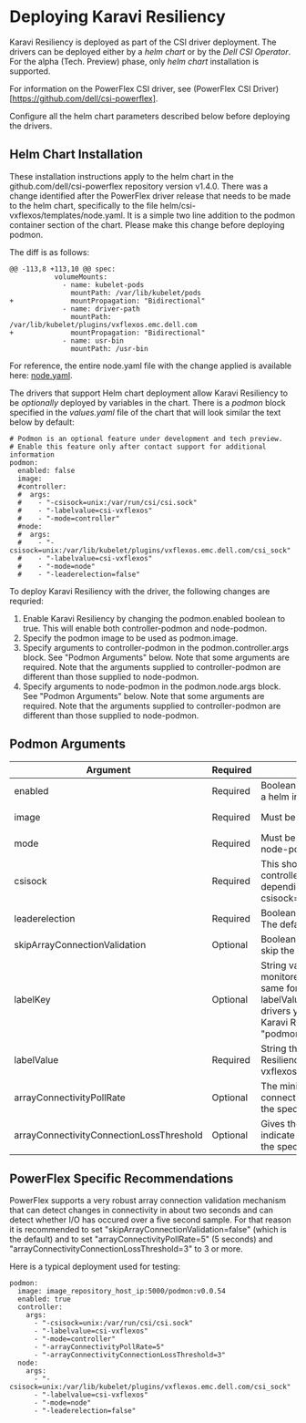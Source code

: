 <!--
Copyright (c) 2021 Dell Inc., or its subsidiaries. All Rights Reserved.

Licensed under the Apache License, Version 2.0 (the "License");
you may not use this file except in compliance with the License.
You may obtain a copy of the License at

    http://www.apache.org/licenses/LICENSE-2.0
-->

# Deploying Karavi Resiliency

Karavi Resiliency is deployed as part of the CSI driver deployment. The drivers can be deployed either by a _helm chart_ or by the _Dell CSI Operator_. For the alpha (Tech. Preview) phase, only _helm chart_ installation is supported.

For information on the PowerFlex CSI driver, see (PowerFlex CSI Driver)[https://github.com/dell/csi-powerflex].

Configure all the helm chart parameters described below before deploying the drivers.

## Helm Chart Installation

These installation instructions apply to the helm chart in the github.com/dell/csi-powerflex repository version v1.4.0. There was a change
identified after the PowerFlex driver release that needs to be made to the helm chart, specifically to the file helm/csi-vxflexos/templates/node.yaml. It is a simple two line addition to the podmon container section of the chart. Please make this change before deploying podmon.

The diff is as follows:

```
@@ -113,8 +113,10 @@ spec:
           volumeMounts:
             - name: kubelet-pods
               mountPath: /var/lib/kubelet/pods
+              mountPropagation: "Bidirectional"
             - name: driver-path
               mountPath: /var/lib/kubelet/plugins/vxflexos.emc.dell.com
+              mountPropagation: "Bidirectional"
             - name: usr-bin
               mountPath: /usr-bin
```


For reference, the entire node.yaml file with the change applied is available here: [node.yaml](node.yaml).

The drivers that support Helm chart deployment allow Karavi Resiliency to be _optionally_ deployed by variables in the chart. There is a _podmon_ block specified in the _values.yaml_ file of the chart that will look similar the text below by default:

```
# Podmon is an optional feature under development and tech preview.
# Enable this feature only after contact support for additional information
podmon:
  enabled: false
  image: 
  #controller:
  #  args:
  #    - "-csisock=unix:/var/run/csi/csi.sock"
  #    - "-labelvalue=csi-vxflexos"
  #    - "-mode=controller"
  #node:
  #  args:
  #    - "-csisock=unix:/var/lib/kubelet/plugins/vxflexos.emc.dell.com/csi_sock"
  #    - "-labelvalue=csi-vxflexos"
  #    - "-mode=node"
  #    - "-leaderelection=false"
```

To deploy Karavi Resiliency with the driver, the following changes are requried:
1. Enable Karavi Resiliency by changing the podmon.enabled boolean to true. This will enable both controller-podmon and node-podmon.
2. Specify the podmon image to be used as podmon.image.
3. Specify arguments to controller-podmon in the podmon.controller.args block. See "Podmon Arguments" below. Note that some arguments are required. Note that the arguments supplied to controller-podmon are different than those supplied to node-podmon.
4. Specify arguments to node-podmon in the podmon.node.args block. See "Podmon Arguments" below. Note that some arguments are required. Note that the arguments supplied to controller-podmon are different than those supplied to node-podmon.

## Podmon Arguments
  
|Argument | Required | Description | Applicability |
|---------|----------|-------------|---------------|
| enabled | Required | Boolean "true" enables Karavi Resiliency deployment with the driver in a helm installation. | top level |
| image   | Required | Must be set to a repository where the podmon image can be pulled. | controller & node |
|mode     | Required | Must be set to "controller" for controller-podmon and "node" for node-podmon. | controller & node |
|csisock  | Required | This should be left as set in the helm template for the driver. For controller: "-csisock=unix:/var/run/csi/csi.sock". For node it will vary depending on the driver's identity, e.g. "-csisock=unix:/var/lib/kubelet/plugins/vxflexos.emc.dell.com/csi_sock" | controller & node |
| leaderelection | Required | Boolean value that should be set true for controller and false for node. The default value is true. | controller & node |
| skipArrayConnectionValidation | Optional | Boolean value that if set to true will cause controllerPodCleanup to skip the validation that no I/O is ongong before cleaning up the pod. | controller |
| labelKey | Optional | String value that sets the label key used to denote pods to be monitored by Karavi Resiliency. It will make life easier if this key is the same for all driver types, and drivers are differentiated by different labelValues (see below). If the label keys are the same across all drivers you can do "kubectl get pods -A -l labelKey" to find all the Karavi Resiliency protected pods. labelKey defaults to "podmon.dellemc.com/driver". | controller & node |
| labelValue | Required | String that sets the value that denotes pods to be monitored by Karavi Resiliency. This must be specific for each driver. Defaults to "csi-vxflexos" | controller & node |
| arrayConnectivityPollRate | Optional | The minimum polling rate in seconds to determine if array has connectivity to a node. Should not be set to less than 5 seconds. See the specific section for each array type for additional guidance. | controller |
| arrayConnectivityConnectionLossThreshold | Optional | Gives the number of failed connection polls that will be deemed to indicate array connectivity loss. Should not be set to less than 3. See the specific section for each array type for additional guidance. | controller |

## PowerFlex Specific Recommendations

PowerFlex supports a very robust array connection validation mechanism that can detect changes in connectivity in about two seconds and can detect whether I/O has occured over a five second sample. For that reason it is recommended to set "skipArrayConnectionValidation=false" (which is the default) and to set "arrayConnectivityPollRate=5" (5 seconds) and "arrayConnectivityConnectionLossThreshold=3" to 3 or more.

Here is a typical deployment used for testing:

```
podmon:
  image: image_repository_host_ip:5000/podmon:v0.0.54
  enabled: true
  controller:
    args:
      - "-csisock=unix:/var/run/csi/csi.sock"
      - "-labelvalue=csi-vxflexos"
      - "-mode=controller"
      - "-arrayConnectivityPollRate=5"
      - "-arrayConnectivityConnectionLossThreshold=3"
  node:
    args:
      - "-csisock=unix:/var/lib/kubelet/plugins/vxflexos.emc.dell.com/csi_sock"
      - "-labelvalue=csi-vxflexos"
      - "-mode=node"
      - "-leaderelection=false"

```
